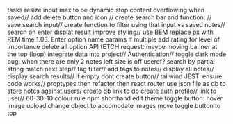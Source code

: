 tasks resize input max to be dynamic
stop content overflowing when saved//
add delete button and icon //
create search bar and function: //
save search input//
create function to filter using that input vs saved notes//
search on enter
displat result
improve styling//
use BEM
replace px with REM
time 1.03.
Enter option
name params if multiple
add rating for level of importance
delete all option
API fETCH request: maybe moving banner at the top (loop)
integrate data into project//
Authentication//
toggle dark mode
bug: when there are only 2 notes left size is off
useref?
search by partial string match next step//
tag filter//
add tags to notes//
display all notes//
display search results//
if empty dont create button//
tailwind
JEST: ensure code works//
proptypes
then refactor 
then react router
use json  file as db to store notes against users/
create db
link to db
create auth profile//
link to user//
60-30-10 colour rule
npm shorthand 
edit
theme toggle button: hover
image upload
change object to accomodate images
move toggle button to top